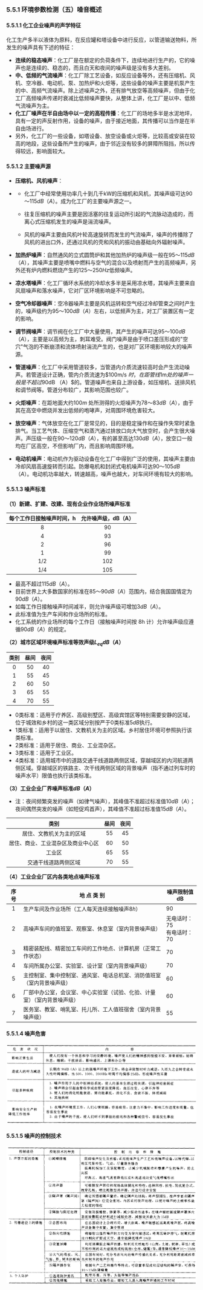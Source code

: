 ### 5.5.1 环境参数检测（五）噪音概述

#### 5.5.1.1 化工企业噪声的声学特征

​		化工生产多半以液体为原料，在反应罐和塔设备中进行反应，以管道输送物料，所发生的噪声具有下述的特征：

- **连续的稳态噪声**：化工厂是在额定的负荷条件下，连续地进行生产的，它的噪声也是连续的、稳态的，而且白天和夜间的噪声级是没有多大差别。
- **中、低频的气流噪声**：化工厂除工艺设备，如反应设备等外，还有压缩机、风机、空冷器、电动机、泵、加热炉和火炬等，这些设备的噪声主要是机泵产生的中、高频气流噪声。除上述噪声之外，还有排气放空等高频噪声，但由于化工厂高频噪声传递时衰减比低频噪声要快，从整体上讲，化工厂是以中、低频气流噪声为主。
- **化工厂噪声在半自由场中以一定的高程传播**：化工厂的场地多半是水泥地坪，具有一定的声反射作用，设备的噪声，由于接近地面，其传播可以当作是在半自由场进行。
- 另外，化工厂的一些设备，如塔设备、放空设备或火炬等，比较高或安装在较高的地段，这些设备所产生的噪声，由于邻近没有较多的屏障所阻挡，所以传得较远，影响面较大。

#### 5.5.1.2 主要噪声源

- **压缩机、风机噪声**：

- - 化工厂中经常使用功率几十到几千kW的压缩机和风机，其噪声级可达$90～115dB（A）$。成为化工厂的主要噪声源之一。

  - 往复压缩机的噪声主要是因活塞的往复运动所引起的气流脉动造成的，而离心式压缩机发生的噪声是湍流噪声。
  - 风机的噪声主要由风机叶轮高速旋转而发生的气流噪声，噪声的传播除了风机的进出口外，还通过风机的壳和风机的振动由基础向外辐射噪声。

- **加热炉噪声**：自然通风的立式圆筒炉和其他加热炉的噪声级一般在$95～115dB（A）$，其噪声主要是喷嘴中燃料与空气的混合以及喷射而产生的高频噪声，另外还有炉内燃料燃烧产生的$125～250Hz$低频噪声。

- **凉水塔噪声**：化工厂循环水系统的冷却水多半是采用凉水塔，其噪声主要来自风扇噪声和落水噪声，它对厂区环境影响是不可忽略的。

- **空气冷却器噪声**：空冷器噪声主要是风机运转和空气经过冷却管束之间时产生的，噪声级约为$95～100dB（A）$左右，以低频声为主，对工厂装置区有一定的影响。

- **调节阀噪声**：调节阀在化工厂中大量使用，其产生的噪声可达$95～100dB（A）$，主要是以高频为主，刺耳难受。阀门噪声是由于喷口差压形成的"空穴"气泡的不断崩溃和流体喷射湍流产生的，也是对厂区环境影响较大的噪声源。

- **管道噪声**：化工厂中采用管道较多，当管道内介质流速较高时会产生流动噪声。若管道设计正确，管内介质流速为$100m/s $时，在距管线$1m$处的噪声一般是不超过$90dB （A）$的。管道噪声也来自上游设备，如压缩机、送排风机和调节阀等。管道分布较广，其影响范围也较广。

- **火炬噪声**：在距地面大约$100m$ 处所测得的火炬噪声为$78～83dB（A）$，由于其在高空中燃烧并发出低频的咆哮声，对周围环境危害较大。

- **放空噪声**：气体放空在化工厂是常见的，目的是稳定操作和在操作失常时紧急排气。当工艺气体、压缩空气和蒸汽通过排放口向大气放空时，会产生很大噪声。声压级一般在$90～120dB（A）$，有的甚至高达$130dB（A）$，放空口一般均在厂区高空，不但影响厂内，而且影响周围环境。

- **电动机噪声**：电动机作为驱动设备在化工厂中得到广泛的使用，其噪声主要由冷却风扇高速旋转而引起。防爆电机和封闭式电机噪声可达$90～105dB（A）$。电动机功率越大，转速越高，噪声也越大，对车间环境有较大的影响。

#### 5.5.1.3 噪声标准

**（1）新建、扩建、改建、现有企业作业场所噪声标准**

| 每个工作日接触噪声时间，h | 允许噪声级，dB（A） |
| :-----------------------: | :-----------------: |
|             8             |         90          |
|             4             |         93          |
|             2             |         96          |
|             1             |         99          |
|            1/2            |         102         |
|            1/4            |         105         |

- 最高不超过$115dB（A）$。
- 目前世界上大多数国家的标准在$85～90dB（A）$范围内，结合我国国情定为$90dB（A）$。
- 如每工作日接触噪声时间减半，则允许噪声级可增加$3dB（A）$。
- 此标准值为生产车间和作业场所的标准。
- 化工系统的作业场所的每个工作日（接触噪声时间按 8h 计）允许噪声级应遵循$90dB（A）$的规定。

**（2）城市区域环境噪声标准等效声级$L_{eq}dB （A）$**

| 类别 | 昼间 | 夜间 |
| :--: | :--: | :--: |
|  0   |  50  |  40  |
|  1   |  55  |  45  |
|  2   |  60  |  50  |
|  3   |  65  |  55  |
|  4   |  70  |  55  |

- 0类标准：适用于疗养区、高级别墅区、高级宾馆区等特别需要安静的区域，位于城效和乡村的这一类区域分别按严于0类标准$5dB$执行。
- 1类标准：适用于以居住、文教机关为主的区域。乡村居住环境可参照执行该类标准。
- 2类标准：适用于居住、商业、工业混杂区。
- 3类标准：适用于工业区。
- 4类标准：适用城市中的道路交通干线道路两侧区域，穿越域区的内河航道两侧区域。穿越域区的铁路主、次干线两侧区域的背景噪声（指不通过列车时的噪声水平）限值也执行该类标准。

**（3）工业企业厂界噪声标准$dB（A）$**

- 注：夜间频繁突发的噪声（如律气噪声），其峰值不准超过标准值$10dB（A）$；夜间偶然突发的噪声（如短促鸡首声），其峰值不准超过标准值$15dB（A）$。

|                类别                | 昼间 | 夜间 |
| :--------------------------------: | :--: | :--: |
|      居住、文教机关为主的区域      |  55  |  45  |
| 居住、商业、工业混杂区及商业中心区 |  60  |  50  |
|               工业区               |  65  |  55  |
|        交通干线道路两侧区域        |  70  |  55  |

**（4）工业企业厂区内各类地点噪声标准**

| 序号 | 地 点 类 别                                                  | 噪声限制值 dB                 |
| :--: | ------------------------------------------------------------ | ----------------------------- |
|  1   | 生产车间及作业场所（工人每天连续接触噪声$8h$）               | 90                            |
|  2   | 高噪声车间的值班室、观察室、休息室（室内背景噪声级）         | 无电话时：75<br/>有电话时：70 |
|  3   | 精密装配线、精密加工车间的工作地点、计算机房（正常工作状态） | 70                            |
|  4   | 车间所属办公室、实验室、设计室（室内背景噪声级）             | 70                            |
|  5   | 主控制室、集中控制室、通风室、电话总机室、消防值班室（室内背景噪声级） | 60                            |
|  6   | 厂部中办公室，会议室、中心实验室（试验、化验、计量室）（室内背景噪声级） | 60                            |
|  7   | 医务室、教室、哨乳室、托儿所、工人值班宿舍（室内背景噪声级） | 55                            |

#### 5.5.1.4 噪声危害

![噪声危害一览表](../images/knowledge/噪声危害一览表.png)

#### 5.5.1.5 噪声的控制技术

![噪声的控制技术](../images/knowledge/噪声的控制技术.png)
